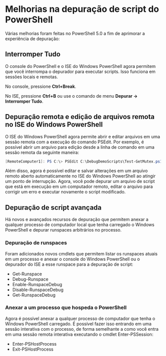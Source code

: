 # Melhorias na depuração de script do PowerShell

Várias melhorias foram feitas no PowerShell 5.0 a fim de aprimorar a experiência de depuração:

## Interromper Tudo

O console do PowerShell e o ISE do Windows PowerShell agora permitem que você interrompa o depurador para executar scripts. Isso funciona em sessões locais e remotas.

No console, pressione **Ctrl+Break**.

No ISE, pressione **Ctrl+B** ou use o comando de menu **Depurar -> Interromper Tudo**.

## Depuração remota e edição de arquivos remota no ISE do Windows PowerShell

O ISE do Windows PowerShell agora permite abrir e editar arquivos em uma sessão remota com a execução do comando PSEdit.
Por exemplo, é possível abrir um arquivo para edição desde a linha de comando em uma sessão remota da seguinte maneira:

```powershell
[RemoteComputer1]: PS C:\> PSEdit C:\DebugDemoScripts\Test-GetMutex.ps1
```

Além disso, agora é possível editar e salvar alterações em um arquivo remoto aberto automaticamente no ISE do Windows PowerShell ao atingir um ponto de interrupção.
Agora, você pode depurar um arquivo de script que está em execução em um computador remoto, editar o arquivo para corrigir um erro e executar novamente o script modificado.

## Depuração de script avançada

Há novos e avançados recursos de depuração que permitem anexar a qualquer processo de computador local que tenha carregado o Windows PowerShell e depurar runspaces arbitrários no processo.

### Depuração de runspaces

Foram adicionados novos cmdlets que permitem listar os runspaces atuais em um processo e anexar o console do Windows PowerShell ou o depurador do ISE a esse runspace para a depuração de script:

-   Get-Runspace
-   Debug-Runspace
-   Enable-RunspaceDebug
-   Disable-RunspaceDebug
-   Get-RunspaceDebug

### Anexar a um processo que hospeda o PowerShell

Agora é possível anexar a qualquer processo de computador que tenha o Windows PowerShell carregado. É possível fazer isso entrando em uma sessão interativa com o processo, de forma semelhante a como você entra em uma sessão remota interativa executando o cmdlet Enter-PSSession:

-   Enter-PSHostProcess
-   Exit-PSHostProcess<!--HONumber=Mar16_HO2-->
